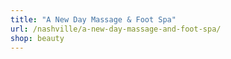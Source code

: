 ```yaml
---
title: "A New Day Massage & Foot Spa"
url: /nashville/a-new-day-massage-and-foot-spa/
shop: beauty
---
```

